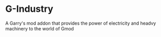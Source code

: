 # G-Industry
A Garry's mod addon that provides the power of electricity and headvy machinery to the world of Gmod
